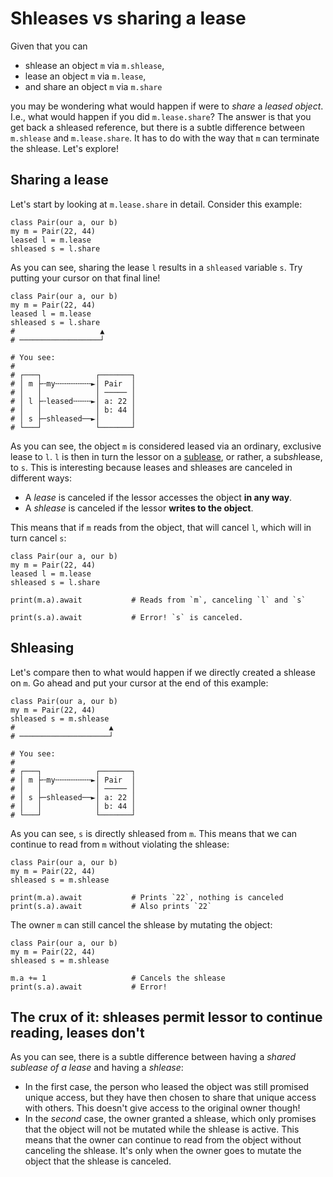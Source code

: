 # Shleases vs sharing a lease

Given that you can

* shlease an object `m` via `m.shlease`,
* lease an object `m` via `m.lease`,
* and share an object `m` via `m.share`

you may be wondering what would happen if were to *share* a *leased object*. I.e., what would happen if you did `m.lease.share`? The answer is that you get back a shleased reference, but there is a subtle difference between `m.shlease` and `m.lease.share`. It has to do with the way that `m` can terminate the shlease. Let's explore!

## Sharing a lease

Let's start by looking at `m.lease.share` in detail. Consider this example:

```
class Pair(our a, our b)
my m = Pair(22, 44)
leased l = m.lease
shleased s = l.share
```

As you can see, sharing the lease `l` results in a `shleased` variable `s`. Try putting your cursor on that final line!

```
class Pair(our a, our b)
my m = Pair(22, 44)
leased l = m.lease
shleased s = l.share
#                   ▲
# ──────────────────┘

# You see:
# 
# ┌───┐            ┌───────┐
# │ m ├╌my╌╌╌╌╌╌╌╌►│ Pair  │
# │   │            │ ───── │
# │ l ├╌leased╌╌╌╌►│ a: 22 │
# │   │            │ b: 44 │             
# │ s ├─shleased──►│       │
# └───┘            └───────┘
```

As you can see, the object `m` is considered leased via an ordinary, exclusive lease to `l`. `l` is then in turn the lessor on a [sublease](./sublease.md), or rather, a sub*sh*lease, to `s`. This is interesting because leases and shleases are canceled in different ways:

* A *lease* is canceled if the lessor accesses the object **in any way**.
* A *shlease* is canceled if the lessor **writes to the object**.

This means that if `m` reads from the object, that will cancel `l`, which will in turn cancel `s`:

```
class Pair(our a, our b)
my m = Pair(22, 44)
leased l = m.lease
shleased s = l.share

print(m.a).await           # Reads from `m`, canceling `l` and `s`

print(s.a).await           # Error! `s` is canceled.
```

## Shleasing

Let's compare then to what would happen if we directly created a shlease on `m`. Go ahead and put your cursor at the end of this example:

```
class Pair(our a, our b)
my m = Pair(22, 44)
shleased s = m.shlease
#                     ▲
# ────────────────────┘

# You see:
# 
# ┌───┐            ┌───────┐
# │ m ├╌my╌╌╌╌╌╌╌╌►│ Pair  │
# │   │            │ ───── │
# │ s ├─shleased──►│ a: 22 │
# │   │            │ b: 44 │             
# └───┘            └───────┘
```

As you can see, `s` is directly shleased from `m`. This means that we can continue to read from `m` without violating the shlease:

```
class Pair(our a, our b)
my m = Pair(22, 44)
shleased s = m.shlease

print(m.a).await           # Prints `22`, nothing is canceled
print(s.a).await           # Also prints `22`
```

The owner `m` can still cancel the shlease by mutating the object:


```
class Pair(our a, our b)
my m = Pair(22, 44)
shleased s = m.shlease

m.a += 1                   # Cancels the shlease
print(s.a).await           # Error!
```

## The crux of it: shleases permit lessor to continue reading, leases don't

As you can see, there is a subtle difference between having a *shared sublease of a lease* and having a *shlease*:

* In the first case, the person who leased the object was still promised unique access, but they have then chosen to share that unique access with others. This doesn't give access to the original owner though!
* In the *second* case, the owner granted a shlease, which only promises that the object will not be mutated while the shlease is active. This means that the owner can continue to read from the object without canceling the shlease. It's only when the owner goes to mutate the object that the shlease is canceled.

